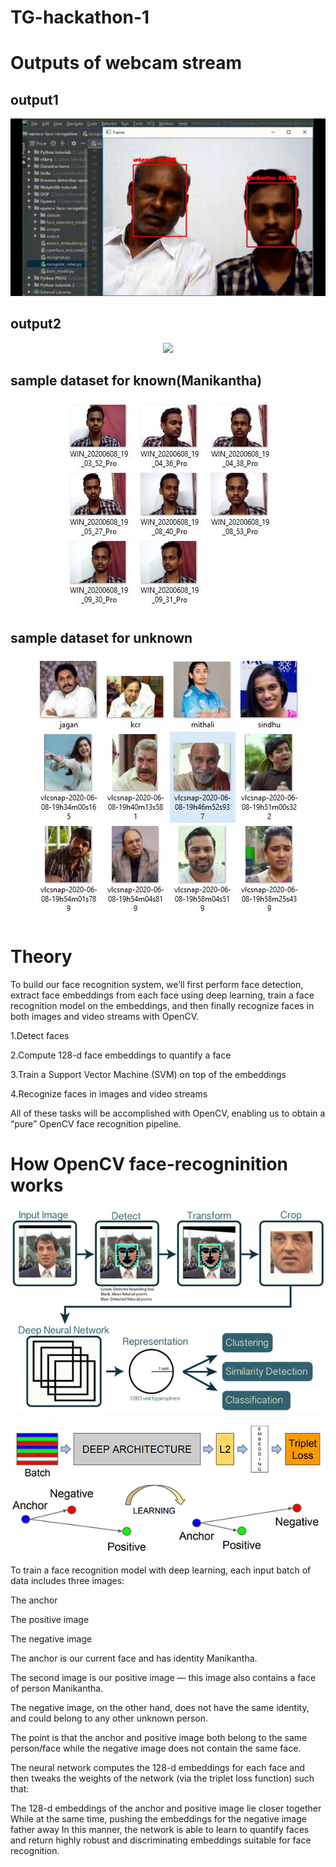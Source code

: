 # TG-hackathon-1
# Outputs of webcam stream
## output1
 <p align="center">
   <img src="output221.gif">
  </p>
  
## output2
 <p align="center">
   <img src="output222.gif">
  </p>


## sample dataset for known(Manikantha)
 <p align="center">
   <img src="cap21.JPG">
  </p>
  
## sample dataset for unknown
 <p align="center">
   <img src="cap22.JPG">
  </p>


# Theory
To build our face recognition system, we’ll first perform face detection, extract face embeddings from each face using deep learning, train a face recognition model on the embeddings, and then finally recognize faces in both images and video streams with OpenCV.

1.Detect faces

2.Compute 128-d face embeddings to quantify a face

3.Train a Support Vector Machine (SVM) on top of the embeddings

4.Recognize faces in images and video streams

All of these tasks will be accomplished with OpenCV, enabling us to obtain a “pure” OpenCV face recognition pipeline.

# How OpenCV face-recogninition works
<p align="center">
   <img src="facenet.jpg">
  </p>


<p align="center">
   <img src="images/deep.png">
  </p>
  
 To train a face recognition model with deep learning, each input batch of data includes three images:

The anchor

The positive image

The negative image

The anchor is our current face and has identity Manikantha.

The second image is our positive image — this image also contains a face of person Manikantha.

The negative image, on the other hand, does not have the same identity, and could belong to any other unknown person.

The point is that the anchor and positive image both belong to the same person/face while the negative image does not contain the same face.

The neural network computes the 128-d embeddings for each face and then tweaks the weights of the network (via the triplet loss function) such that:

The 128-d embeddings of the anchor and positive image lie closer together
While at the same time, pushing the embeddings for the negative image father away
In this manner, the network is able to learn to quantify faces and return highly robust and discriminating embeddings suitable for face recognition.
